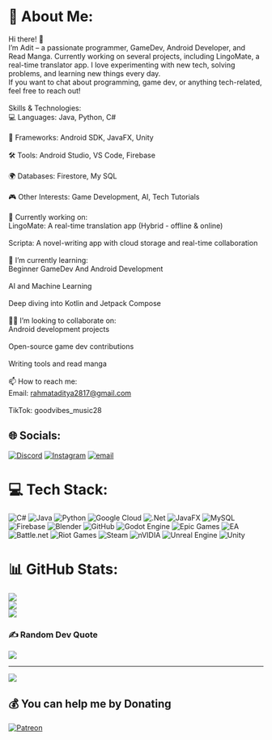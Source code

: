 # 💫 About Me:
Hi there! 👋<br>I’m Adit – a passionate programmer, GameDev, Android Developer, and Read Manga. Currently working on several projects, including LingoMate, a real-time translator app. I love experimenting with new tech, solving problems, and learning new things every day.<br>If you want to chat about programming, game dev, or anything tech-related, feel free to reach out!<br><br>Skills & Technologies:<br>💻 Languages: Java, Python, C#<br><br>📱 Frameworks: Android SDK, JavaFX, Unity<br><br>🛠 Tools: Android Studio, VS Code, Firebase<br><br>🌍 Databases: Firestore, My SQL<br><br>🎮 Other Interests: Game Development, AI, Tech Tutorials<br><br>📌 Currently working on:<br>LingoMate: A real-time translation app (Hybrid - offline & online)<br><br>Scripta: A novel-writing app with cloud storage and real-time collaboration<br><br>🌱 I’m currently learning:<br>Beginner GameDev And Android Development<br><br>AI and Machine Learning<br><br>Deep diving into Kotlin and Jetpack Compose<br><br>👯‍♂️ I’m looking to collaborate on:<br>Android development projects<br><br>Open-source game dev contributions<br><br>Writing tools and read manga<br><br>📫 How to reach me:<br>Email: rahmataditya2817@gmail.com<br><br>TikTok: goodvibes_music28


## 🌐 Socials:
[![Discord](https://img.shields.io/badge/Discord-%237289DA.svg?logo=discord&logoColor=white)](https://discord.gg/https://discordapp.com/users/880387714896244787) [![Instagram](https://img.shields.io/badge/Instagram-%23E4405F.svg?logo=Instagram&logoColor=white)](https://instagram.com/rill.lyrics) [![email](https://img.shields.io/badge/Email-D14836?logo=gmail&logoColor=white)](mailto:rahmataditya37734@gmail.com) 

# 💻 Tech Stack:
![C#](https://img.shields.io/badge/c%23-%23239120.svg?style=for-the-badge&logo=csharp&logoColor=white) ![Java](https://img.shields.io/badge/java-%23ED8B00.svg?style=for-the-badge&logo=openjdk&logoColor=white) ![Python](https://img.shields.io/badge/python-3670A0?style=for-the-badge&logo=python&logoColor=ffdd54) ![Google Cloud](https://img.shields.io/badge/GoogleCloud-%234285F4.svg?style=for-the-badge&logo=google-cloud&logoColor=white) ![.Net](https://img.shields.io/badge/.NET-5C2D91?style=for-the-badge&logo=.net&logoColor=white) ![JavaFX](https://img.shields.io/badge/javafx-%23FF0000.svg?style=for-the-badge&logo=javafx&logoColor=white) ![MySQL](https://img.shields.io/badge/mysql-4479A1.svg?style=for-the-badge&logo=mysql&logoColor=white) ![Firebase](https://img.shields.io/badge/firebase-a08021?style=for-the-badge&logo=firebase&logoColor=ffcd34) ![Blender](https://img.shields.io/badge/blender-%23F5792A.svg?style=for-the-badge&logo=blender&logoColor=white) ![GitHub](https://img.shields.io/badge/github-%23121011.svg?style=for-the-badge&logo=github&logoColor=white) ![Godot Engine](https://img.shields.io/badge/GODOT-%23FFFFFF.svg?style=for-the-badge&logo=godot-engine) ![Epic Games](https://img.shields.io/badge/epicgames-%23313131.svg?style=for-the-badge&logo=epicgames&logoColor=white) ![EA](https://img.shields.io/badge/ea-%23000000.svg?style=for-the-badge&logo=ea&logoColor=white) ![Battle.net](https://img.shields.io/badge/battle.net-%2300AEFF.svg?style=for-the-badge&logo=battle.net&logoColor=white) ![Riot Games](https://img.shields.io/badge/riotgames-D32936.svg?style=for-the-badge&logo=riotgames&logoColor=white) ![Steam](https://img.shields.io/badge/steam-%23000000.svg?style=for-the-badge&logo=steam&logoColor=white) ![nVIDIA](https://img.shields.io/badge/nVIDIA-%2376B900.svg?style=for-the-badge&logo=nVIDIA&logoColor=white) ![Unreal Engine](https://img.shields.io/badge/unrealengine-%23313131.svg?style=for-the-badge&logo=unrealengine&logoColor=white) ![Unity](https://img.shields.io/badge/unity-%23000000.svg?style=for-the-badge&logo=unity&logoColor=white)
# 📊 GitHub Stats:
![](https://github-readme-stats.vercel.app/api?username=rillToMe&theme=tokyonight&hide_border=false&include_all_commits=false&count_private=false)<br/>
![](https://nirzak-streak-stats.vercel.app/?user=rillToMe&theme=tokyonight&hide_border=false)<br/>
![](https://github-readme-stats.vercel.app/api/top-langs/?username=rillToMe&theme=tokyonight&hide_border=false&include_all_commits=false&count_private=false&layout=compact)

### ✍️ Random Dev Quote
![](https://quotes-github-readme.vercel.app/api?type=vetical&theme=radical)

---
[![](https://visitcount.itsvg.in/api?id=rillToMe&icon=0&color=0)](https://visitcount.itsvg.in)

  ## 💰 You can help me by Donating
  [![Patreon](https://img.shields.io/badge/Patreon-F96854?style=for-the-badge&logo=patreon&logoColor=white)](https://patreon.com/patreon.com/rilllyrics) 

